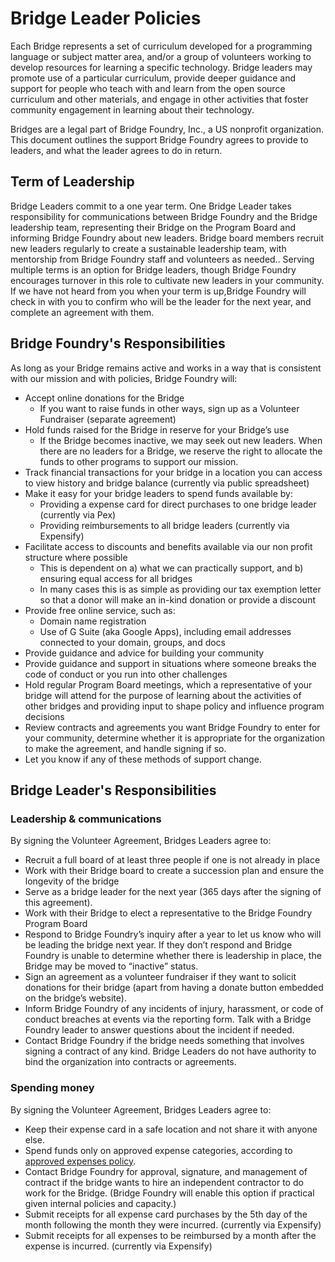 # Bridge Leader Policies

Each Bridge represents a set of curriculum developed for a programming language or subject matter area, and/or a group of volunteers working to develop resources for learning a specific technology. Bridge leaders may promote use of a particular curriculum, provide deeper guidance and support for people who teach with and learn from the open source curriculum and other materials, and engage in other activities that foster community engagement in learning about their technology.

Bridges are a legal part of Bridge Foundry, Inc., a US nonprofit organization. This document outlines the support Bridge Foundry agrees to provide to leaders, and what the leader agrees to do in return.

## Term of Leadership
Bridge Leaders commit to a one year term. One Bridge Leader takes responsibility for communications between Bridge Foundry and the Bridge leadership team, representing their Bridge on the Program Board and informing Bridge Foundry about new leaders. Bridge board members recruit new leaders regularly to create a sustainable leadership team, with mentorship from Bridge Foundry staff and volunteers as needed.. Serving multiple terms is an option for Bridge leaders, though Bridge Foundry encourages turnover in this role to cultivate new leaders in your community. If we have not heard from you when your term is up,Bridge Foundry will check in with you to confirm who will be the leader for the next year, and complete an agreement with them.  

## Bridge Foundry's Responsibilities
As long as your Bridge remains active and works in a way that is consistent with our mission and with policies, Bridge Foundry will:
* Accept online donations for the Bridge
  * If you want to raise funds in other ways, sign up as a Volunteer Fundraiser (separate agreement)
* Hold funds raised for the Bridge in reserve for your Bridge’s use
  * If the Bridge becomes inactive, we may seek out new leaders. When there are no leaders for a Bridge, we reserve the right to allocate the funds to other programs to support our mission.
* Track financial transactions for your bridge in a location you can access to view history and bridge balance (currently via public spreadsheet)
* Make it easy for your bridge leaders to spend funds available by:
  * Providing a expense card for direct purchases to one bridge leader (currently via Pex)
  * Providing reimbursements to all bridge leaders (currently via Expensify)
* Facilitate access to discounts and benefits available via our non profit structure where possible
  * This is dependent on a) what we can practically support, and b) ensuring equal access for all bridges
  * In many cases this is as simple as providing our tax exemption letter so that a donor will make an in-kind donation or provide a discount
* Provide free online service, such as:
  * Domain name registration 
  * Use of G Suite (aka Google Apps), including email addresses connected to your domain, groups, and docs
* Provide guidance and advice for building your community
* Provide guidance and support in situations where someone breaks the code of conduct or you run into other challenges
* Hold regular Program Board meetings, which a representative of your bridge will attend for the purpose of learning about the activities of other bridges and providing input to shape policy and influence program decisions
* Review contracts and agreements you want Bridge Foundry to enter for your community, determine whether it is appropriate for the organization to make the agreement, and handle signing if so.
* Let you know if any of these methods of support change.

## Bridge Leader's Responsibilities
### Leadership & communications
By signing the Volunteer Agreement, Bridges Leaders agree to:
* Recruit a full board of at least three people if one is not already in place
* Work with their Bridge board to create a succession plan and ensure the longevity of the bridge
* Serve as a bridge leader for the next year (365 days after the signing of this agreement).
* Work with their Bridge to elect a representative to the Bridge Foundry Program Board
* Respond to Bridge Foundry’s inquiry after a year to let us know who will be leading the bridge next year. If they don’t respond and Bridge Foundry is unable to determine whether there is leadership in place, the Bridge may be moved to “inactive” status.
* Sign an agreement as a volunteer fundraiser if they want to solicit donations for their bridge (apart from having a donate button embedded on the bridge’s website).
* Inform Bridge Foundry of any incidents of injury, harassment, or code of conduct breaches at events via the reporting form. Talk with a Bridge Foundry leader to answer questions about the incident if needed.
* Contact Bridge Foundry if the bridge needs something that involves signing a contract of any kind. Bridge Leaders do not have authority to bind the organization into contracts or agreements. 

### Spending money
By signing the Volunteer Agreement, Bridges Leaders agree to:
* Keep their expense card in a safe location and not share it with anyone else.
* Spend funds only on approved expense categories, according to [approved expenses policy](https://rebrand.ly/bf-approved-expenses-policy).
* Contact Bridge Foundry for approval, signature, and management of contract if the bridge wants to hire an independent contractor to do work for the Bridge. (Bridge Foundry will enable this option if practical given internal policies and capacity.)
* Submit receipts for all expense card purchases by the 5th day of the month following the month they were incurred. (currently via Expensify)
* Submit receipts for all expenses to be reimbursed by a month after the expense is incurred. (currently via Expensify)
